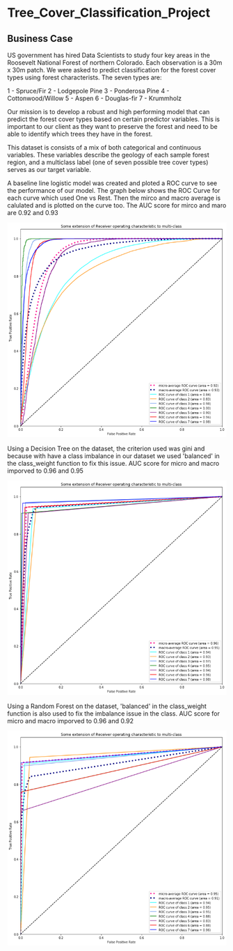 # Tree_Cover_Classification_Project

## Business Case

US government has hired Data Scientists to study four key areas in the Roosevelt National Forest of northern Colorado. Each observation is a 30m x 30m patch. We were asked to predict classification for the forest cover types using forest characterists. The seven types are:

1 - Spruce/Fir 2 - Lodgepole Pine 3 - Ponderosa Pine 4 - Cottonwood/Willow 5 - Aspen 6 - Douglas-fir 7 - Krummholz

Our mission is to develop a robust and high performing model that can predict the forest cover types based on certain predictor variables. This is important to our client as they want to preserve the forest and need to be able to identify which trees they have in the forest.

This dataset is consists of a mix of both categorical and continuous variables. These variables describe the geology of each sample forest region, and a multiclass label (one of seven possible tree cover types) serves as our target variable.

A baseline line logistic model was created and ploted a ROC curve to see the performance of our model. The graph below shows the ROC Curve for each curve which used One vs Rest. Then the mirco and macro average is calulated and is plotted on the curve too. The AUC score for mirco and maro are 0.92 and 0.93

![](images/baseline_roc.png)

Using a Decision Tree on the dataset, the criterion used was gini and because with have a class imbalance in our dataset we used 'balanced' in the class_weight function to fix this issue. AUC score for micro and macro imporved to 0.96 and 0.95

![](images/DT_roc.png)

Using a Random Forest on the dataset, 'balanced' in the class_weight function is also used to fix the imbalance issue in the class. AUC score for micro and macro imporved to 0.96 and 0.92

![](images/RF_roc.png)
